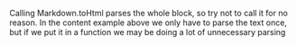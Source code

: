 Calling Markdown.toHtml parses the whole block, so try not to call it for no reason. In the content example above we only have to parse the text once, but if we put it in a function we may be doing a lot of unnecessary parsing
